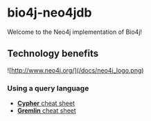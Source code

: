 # bio4j-neo4jdb

Welcome to the Neo4j implementation of Bio4j!

## Technology benefits

![http://www.neo4j.org/](/docs/neo4j_logo.png)

### Using a query language

* [**Cypher** cheat sheet](docs/cypher_cheat_sheet.markdown)
* [**Gremlin** cheat sheet](docs/gremlin_cheat_sheet.markdown)
